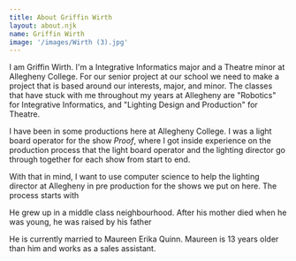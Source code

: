 ```yaml
---
title: About Griffin Wirth
layout: about.njk
name: Griffin Wirth
image: '/images/Wirth (3).jpg'
---
```


I am Griffin Wirth. I'm a Integrative Informatics major and a Theatre minor at Allegheny College. For our senior project at our school we need to make a project that is based around our interests, major, and minor. The classes that have stuck with me throughout my years at Allegheny are "Robotics" for Integrative Informatics, and "Lighting Design and Production" for Theatre. 

I have been in some productions here at Allegheny College. I was a light board operator for the show *Proof*, where I got inside experience on the production process that the light board operator and the lighting director go through together for each show from start to end.

With that in mind, I want to use computer science to help the lighting director at Allegheny in pre production for the shows we put on here. The process starts with 

He grew up in a middle class neighbourhood. After his mother died when he was young, he was raised by his father

He is currently married to Maureen Erika Quinn. Maureen is 13 years older than him and works as a sales assistant.
